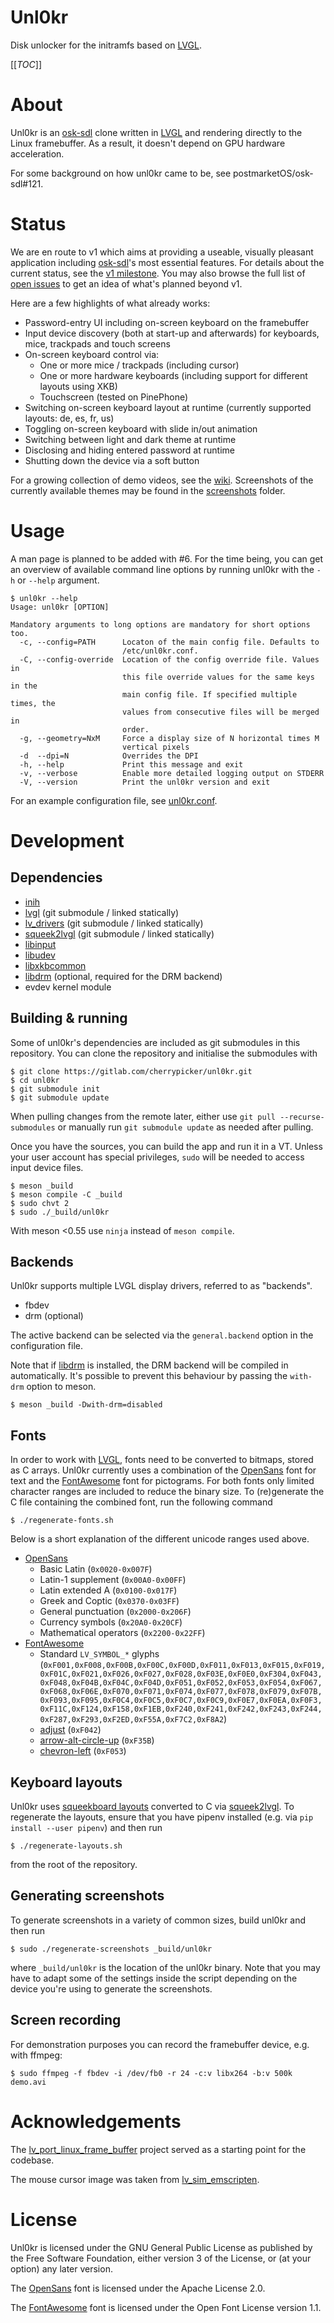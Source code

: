 Unl0kr
======

Disk unlocker for the initramfs based on [LVGL].

[[_TOC_]]

# About

Unl0kr is an [osk-sdl] clone written in [LVGL] and rendering directly to the Linux framebuffer. As a result, it doesn't depend on GPU hardware acceleration.

For some background on how unl0kr came to be, see postmarketOS/osk-sdl#121.

# Status

We are en route to v1 which aims at providing a useable, visually pleasant application including [osk-sdl]'s most essential features. For details about the current status, see the [v1 milestone]. You may also browse the full list of [open issues] to get an idea of what's planned beyond v1.

Here are a few highlights of what already works:

- Password-entry UI including on-screen keyboard on the framebuffer
- Input device discovery (both at start-up and afterwards) for keyboards, mice, trackpads and touch screens
- On-screen keyboard control via:
  - One or more mice / trackpads (including cursor)
  - One or more hardware keyboards (including support for different layouts using XKB)
  - Touchscreen (tested on PinePhone)
- Switching on-screen keyboard layout at runtime (currently supported layouts: de, es, fr, us)
- Toggling on-screen keyboard with slide in/out animation
- Switching between light and dark theme at runtime
- Disclosing and hiding entered password at runtime
- Shutting down the device via a soft button

For a growing collection of demo videos, see the [wiki]. Screenshots of the currently available themes may be found in the [screenshots] folder.

# Usage

A man page is planned to be added with #6. For the time being, you can get an overview of available command line options by running unl0kr with the `-h` or `--help` argument.

```
$ unl0kr --help
Usage: unl0kr [OPTION]

Mandatory arguments to long options are mandatory for short options too.
  -c, --config=PATH      Locaton of the main config file. Defaults to
                         /etc/unl0kr.conf.
  -C, --config-override  Location of the config override file. Values in
                         this file override values for the same keys in the
                         main config file. If specified multiple times, the
                         values from consecutive files will be merged in
                         order.
  -g, --geometry=NxM     Force a display size of N horizontal times M
                         vertical pixels
  -d  --dpi=N            Overrides the DPI
  -h, --help             Print this message and exit
  -v, --verbose          Enable more detailed logging output on STDERR
  -V, --version          Print the unl0kr version and exit
```

For an example configuration file, see [unl0kr.conf].

# Development

## Dependencies

- [inih]
- [lvgl] (git submodule / linked statically)
- [lv_drivers] (git submodule / linked statically)
- [squeek2lvgl] (git submodule / linked statically)
- [libinput]
- [libudev]
- [libxkbcommon]
- [libdrm] (optional, required for the DRM backend)
- evdev kernel module

## Building & running

Some of unl0kr's dependencies are included as git submodules in this repository. You can clone the repository and initialise the submodules with

```
$ git clone https://gitlab.com/cherrypicker/unl0kr.git
$ cd unl0kr
$ git submodule init
$ git submodule update
```

When pulling changes from the remote later, either use `git pull --recurse-submodules` or manually run `git submodule update` as needed after pulling.

Once you have the sources, you can build the app and run it in a VT. Unless your user account has special privileges, `sudo` will be needed to access input device files.

```
$ meson _build
$ meson compile -C _build
$ sudo chvt 2
$ sudo ./_build/unl0kr
```

With meson <0\.55 use `ninja` instead of `meson compile`\.

## Backends

Unl0kr supports multiple LVGL display drivers, referred to as "backends".

- fbdev
- drm (optional)

The active backend can be selected via the `general.backend` option in the configuration file.

Note that if [libdrm] is installed, the DRM backend will be compiled in automatically. It's possible to prevent this behaviour by passing the `with-drm` option to meson.

```
$ meson _build -Dwith-drm=disabled
```

## Fonts

In order to work with [LVGL], fonts need to be converted to bitmaps, stored as C arrays. Unl0kr currently uses a combination of the [OpenSans] font for text and the [FontAwesome] font for pictograms. For both fonts only limited character ranges are included to reduce the binary size. To (re)generate the C file containing the combined font, run the following command

```
$ ./regenerate-fonts.sh
```

Below is a short explanation of the different unicode ranges used above.

- [OpenSans]
  - Basic Latin (`0x0020-0x007F`)
  - Latin-1 supplement (`0x00A0-0x00FF`)
  - Latin extended A (`0x0100-0x017F`)
  - Greek and Coptic (`0x0370-0x03FF`)
  - General punctuation (`0x2000-0x206F`)
  - Currency symbols (`0x20A0-0x20CF`)
  - Mathematical operators (`0x2200-0x22FF`)
- [FontAwesome]
  - Standard `LV_SYMBOL_*` glyphs (`0xF001,0xF008,0xF00B,0xF00C,0xF00D,0xF011,0xF013,0xF015,0xF019,0xF01C,0xF021,0xF026,0xF027,0xF028,0xF03E,0xF0E0,0xF304,0xF043,0xF048,0xF04B,0xF04C,0xF04D,0xF051,0xF052,0xF053,0xF054,0xF067,0xF068,0xF06E,0xF070,0xF071,0xF074,0xF077,0xF078,0xF079,0xF07B,0xF093,0xF095,0xF0C4,0xF0C5,0xF0C7,0xF0C9,0xF0E7,0xF0EA,0xF0F3,0xF11C,0xF124,0xF158,0xF1EB,0xF240,0xF241,0xF242,0xF243,0xF244,0xF287,0xF293,0xF2ED,0xF55A,0xF7C2,0xF8A2`)
  - [adjust](https://fontawesome.com/v5/icons/adjust) (`0xF042`)
  - [arrow-alt-circle-up](https://fontawesome.com/v5/icons/arrow-alt-circle-up) (`0xF35B`)
  - [chevron-left](https://fontawesome.com/v5/icons/chevron-left) (`0xF053`)

## Keyboard layouts

Unl0kr uses [squeekboard layouts] converted to C via [squeek2lvgl]. To regenerate the layouts, ensure that you have pipenv installed (e.g. via `pip install --user pipenv`) and then run

```
$ ./regenerate-layouts.sh
```

from the root of the repository.

## Generating screenshots

To generate screenshots in a variety of common sizes, build unl0kr and then run

```
$ sudo ./regenerate-screenshots _build/unl0kr
```

where `_build/unl0kr` is the location of the unl0kr binary. Note that you may have to adapt some of the settings inside the script depending on the device you're using to generate the screenshots.

## Screen recording

For demonstration purposes you can record the framebuffer device, e.g. with ffmpeg:

```
$ sudo ffmpeg -f fbdev -i /dev/fb0 -r 24 -c:v libx264 -b:v 500k demo.avi
```

# Acknowledgements

The [lv_port_linux_frame_buffer] project served as a starting point for the codebase.

The mouse cursor image was taken from [lv_sim_emscripten].

# License

Unl0kr is licensed under the GNU General Public License as published by the Free Software Foundation, either version 3 of the License, or (at your option) any later version.

The [OpenSans] font is licensed under the Apache License 2.0.

The [FontAwesome] font is licensed under the Open Font License version 1.1.

[FontAwesome]: https://fontawesome.com
[LVGL]: https://lvgl.io
[OpenSans]: https://fonts.google.com/specimen/Open+Sans
[adjust]: https://fontawesome.com/v5.15/icons/adjust?style=solid
[arrow-alt-circle-up]: https://fontawesome.com/v5.15/icons/arrow-alt-circle-up?style=solid
[inih]: https://github.com/benhoyt/inih
[libinput]: https://gitlab.freedesktop.org/libinput/libinput
[libudev]: https://github.com/systemd/systemd/tree/main/src/libudev
[libxkbcommon]: https://github.com/xkbcommon/libxkbcommon
[libdrm]: https://gitlab.freedesktop.org/mesa/drm
[lv_drivers]: https://github.com/lvgl/lv_drivers
[lv_port_linux_frame_buffer]: https://github.com/lvgl/lv_port_linux_frame_buffer
[lv_sim_emscripten]: https://github.com/lvgl/lv_sim_emscripten/blob/master/mouse_cursor_icon.c
[lvgl]: https://github.com/lvgl/lvgl
[online font converter]: https://lvgl.io/tools/fontconverter
[open issues]: https://gitlab.com/cherrypicker/unl0kr/-/issues
[osk-sdl]: https://gitlab.com/postmarketOS/osk-sdl
[screenshots]: ./screenshots
[squeek2lvgl]: https://gitlab.com/cherrypicker/squeek2lvgl
[squeekboard layouts]: https://gitlab.gnome.org/World/Phosh/squeekboard/-/tree/master/data/keyboards
[unl0kr.conf]: ./unl0kr.conf
[v1 milestone]: https://gitlab.com/cherrypicker/unl0kr/-/milestones/1
[wiki]: https://gitlab.com/cherrypicker/unl0kr/-/wikis/home
